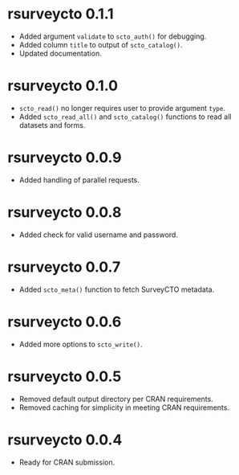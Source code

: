 # rsurveycto 0.1.1
* Added argument `validate` to `scto_auth()` for debugging.
* Added column `title` to output of `scto_catalog()`.
* Updated documentation.

# rsurveycto 0.1.0
* `scto_read()` no longer requires user to provide argument `type`.
* Added `scto_read_all()` and `scto_catalog()` functions to read all datasets and forms.

# rsurveycto 0.0.9
* Added handling of parallel requests.

# rsurveycto 0.0.8
* Added check for valid username and password.

# rsurveycto 0.0.7
* Added `scto_meta()` function to fetch SurveyCTO metadata.

# rsurveycto 0.0.6
* Added more options to `scto_write()`.

# rsurveycto 0.0.5
* Removed default output directory per CRAN requirements.
* Removed caching for simplicity in meeting CRAN requirements.

# rsurveycto 0.0.4
* Ready for CRAN submission.
